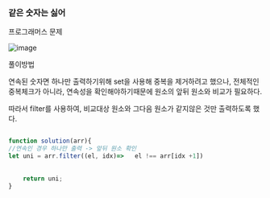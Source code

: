 ### 같은 숫자는 싫어

프로그래머스 문제

![image](https://github.com/user-attachments/assets/30993386-105f-471f-acf3-b104f8176025)


풀이방법

연속된 숫자면 하나만 출력하기위해 set을 사용해 중복을 제거하려고 했으나,
전체적인 중복체크가 아니라, 연속성을 확인해야하기때문에 원소의 앞뒤 원소와 비교가 필요하다.

따라서 filter를 사용하여, 비교대상 원소와 그다음 원소가 같지않은 것만 출력하도록 했다.


```js

function solution(arr){
//연속인 경우 하나만 출력 -> 앞뒤 원소 확인
let uni = arr.filter((el, idx)=>   el !== arr[idx +1])
  
    
    return uni;
}
```
